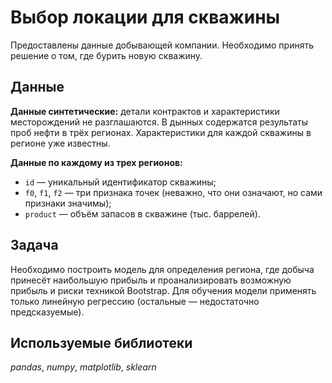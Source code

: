 # Выбор локации для скважины
Предоставлены данные добывающей компании. Необходимо принять решение о том, где бурить новую скважину.

## Данные
**Данные синтетические:** детали контрактов и характеристики месторождений не разглашаются. 
В дынных содержатся результаты проб нефти в трёх регионах. Характеристики для каждой скважины в регионе уже известны. 

**Данные по каждому из трех регионов:**
* `id` — уникальный идентификатор скважины;
* `f0`, `f1`, `f2` — три признака точек (неважно, что они означают, но сами признаки значимы);
* `product` — объём запасов в скважине (тыс. баррелей).

## Задача
Необходимо построить модель для определения региона, где добыча принесёт наибольшую прибыль и проанализировать возможную прибыль и риски техникой Bootstrap.
Для обучения модели применять только линейную регрессию (остальные — недостаточно предсказуемые).


## Используемые библиотеки
*pandas*, *numpy*, *matplotlib*, *sklearn*